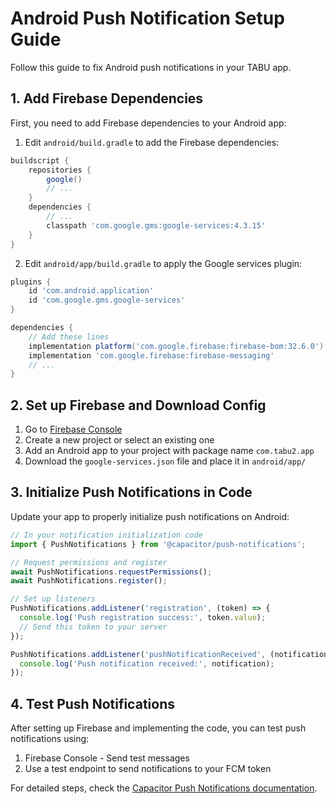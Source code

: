 # Android Push Notification Setup Guide

Follow this guide to fix Android push notifications in your TABU app.

## 1. Add Firebase Dependencies

First, you need to add Firebase dependencies to your Android app:

1. Edit `android/build.gradle` to add the Firebase dependencies:

```gradle
buildscript {
    repositories {
        google()
        // ...
    }
    dependencies {
        // ...
        classpath 'com.google.gms:google-services:4.3.15'
    }
}
```

2. Edit `android/app/build.gradle` to apply the Google services plugin:

```gradle
plugins {
    id 'com.android.application'
    id 'com.google.gms.google-services'
}

dependencies {
    // Add these lines
    implementation platform('com.google.firebase:firebase-bom:32.6.0')
    implementation 'com.google.firebase:firebase-messaging'
    // ...
}
```

## 2. Set up Firebase and Download Config

1. Go to [Firebase Console](https://console.firebase.google.com/)
2. Create a new project or select an existing one
3. Add an Android app to your project with package name `com.tabu2.app`
4. Download the `google-services.json` file and place it in `android/app/`

## 3. Initialize Push Notifications in Code

Update your app to properly initialize push notifications on Android:

```typescript
// In your notification initialization code
import { PushNotifications } from '@capacitor/push-notifications';

// Request permissions and register
await PushNotifications.requestPermissions();
await PushNotifications.register();

// Set up listeners
PushNotifications.addListener('registration', (token) => {
  console.log('Push registration success:', token.value);
  // Send this token to your server
});

PushNotifications.addListener('pushNotificationReceived', (notification) => {
  console.log('Push notification received:', notification);
});
```

## 4. Test Push Notifications

After setting up Firebase and implementing the code, you can test push notifications using:

1. Firebase Console - Send test messages
2. Use a test endpoint to send notifications to your FCM token

For detailed steps, check the [Capacitor Push Notifications documentation](https://capacitorjs.com/docs/apis/push-notifications).
